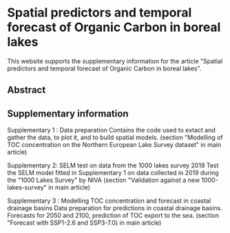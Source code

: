 # Spatial predictors and temporal forecast of Organic Carbon in boreal lakes


This website supports the supplementary information for the article "Spatial predictors and temporal forecast of Organic Carbon in boreal lakes".

## Abstract

## Supplementary information

Supplementary 1 : Data preparation 
Contains the code used to extact and gather the data, to plot it, and to build spatial models.
(section "Modelling of TOC concentration on the Northern European Lake Survey dataset" in main article)

Supplementary 2: SELM test on data from the 1000 lakes survey 2019
Test the SELM model fitted in Supplementary 1 on data collected in 2019 during the "1000 Lakes Survey" by NIVA
(section "Validation against a new 1000-lakes-survey" in main article)

Supplementary 3 : Modelling TOC concentration and forecast in coastal drainage basins
Data preparation for predictions in coastal drainage basins. Forecasts for 2050 and 2100, prediction of TOC export to the sea.
(section "Forecast with SSP1-2.6 and SSP3-7.0) in main article)
